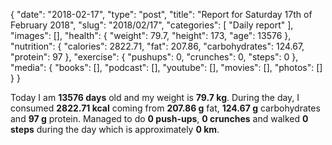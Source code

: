{
    "date": "2018-02-17",
    "type": "post",
    "title": "Report for Saturday 17th of February 2018",
    "slug": "2018\/02\/17",
    "categories": [
        "Daily report"
    ],
    "images": [],
    "health": {
        "weight": 79.7,
        "height": 173,
        "age": 13576
    },
    "nutrition": {
        "calories": 2822.71,
        "fat": 207.86,
        "carbohydrates": 124.67,
        "protein": 97
    },
    "exercise": {
        "pushups": 0,
        "crunches": 0,
        "steps": 0
    },
    "media": {
        "books": [],
        "podcast": [],
        "youtube": [],
        "movies": [],
        "photos": []
    }
}

Today I am <strong>13576 days</strong> old and my weight is <strong>79.7 kg</strong>. During the day, I consumed <strong>2822.71 kcal</strong> coming from <strong>207.86 g</strong> fat, <strong>124.67 g</strong> carbohydrates and <strong>97 g</strong> protein. Managed to do <strong>0 push-ups</strong>, <strong>0 crunches</strong> and walked <strong>0 steps</strong> during the day which is approximately <strong>0 km</strong>.
